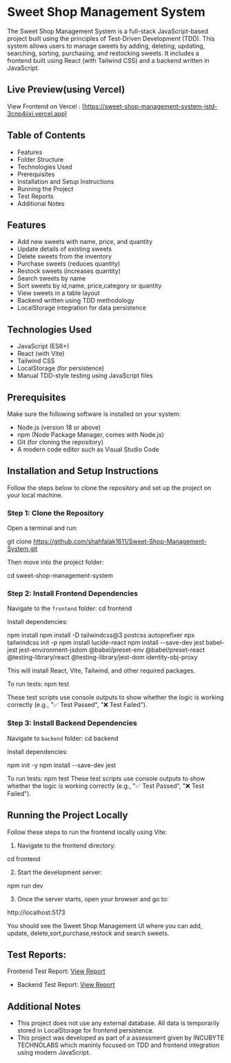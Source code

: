 ﻿# Sweet Shop Management System

The Sweet Shop Management System is a full-stack JavaScript-based project built using the principles of Test-Driven Development (TDD). This system allows users to manage sweets by adding, deleting, updating, searching, sorting, purchasing, and restocking sweets. It includes a frontend built using React (with Tailwind CSS) and a backend written in JavaScript.

## Live Preview(using Vercel)
 View Frontend on Vercel : [https://sweet-shop-management-system-jstd-3cnp4jixi.vercel.app]

## Table of Contents

- Features
- Folder Structure
- Technologies Used
- Prerequisites
- Installation and Setup Instructions
- Running the Project
- Test Reports
- Additional Notes

## Features

- Add new sweets with name, price, and quantity
- Update details of existing sweets
- Delete sweets from the inventory
- Purchase sweets (reduces quantity)
- Restock sweets (increases quantity)
- Search sweets by name
- Sort sweets by id,name, price,category or quantity
- View sweets in a table layout
- Backend written using TDD methodology
- LocalStorage integration for data persistence

## Technologies Used

- JavaScript (ES6+)
- React (with Vite)
- Tailwind CSS
- LocalStorage (for persistence)
- Manual TDD-style testing using JavaScript files

## Prerequisites

Make sure the following software is installed on your system:

- Node.js (version 18 or above)
- npm (Node Package Manager, comes with Node.js)
- Git (for cloning the repository)
- A modern code editor such as Visual Studio Code

## Installation and Setup Instructions

Follow the steps below to clone the repository and set up the project on your local machine.

### Step 1: Clone the Repository

Open a terminal and run:

git clone https://github.com/shahfalak1611/Sweet-Shop-Management-System.git


Then move into the project folder:

cd sweet-shop-management-system

### Step 2: Install Frontend Dependencies

Navigate to the `frontend` folder:
cd frontend

Install dependencies:

npm install
npm install -D tailwindcss@3 postcss autoprefixer
npx tailwindcss init -p
npm install lucide-react
npm install --save-dev jest babel-jest jest-environment-jsdom @babel/preset-env @babel/preset-react @testing-library/react @testing-library/jest-dom identity-obj-proxy

This will install React, Vite, Tailwind, and other required packages.

To run tests:
npm test

These test scripts use console outputs to show whether the logic is working correctly (e.g., "✅ Test Passed", "❌ Test Failed").

### Step 3: Install Backend Dependencies

Navigate to `backend` folder:
cd backend

Install dependencies:

npm init -y
npm install --save-dev jest

To run tests:
npm test
These test scripts use console outputs to show whether the logic is working correctly (e.g., "✅ Test Passed", "❌ Test Failed").

## Running the Project Locally

Follow these steps to run the frontend locally using Vite:

1. Navigate to the frontend directory:

cd frontend

2. Start the development server:

npm run dev

3. Once the server starts, open your browser and go to:

http://localhost:5173


You should see the Sweet Shop Management UI where you can add, update, delete,sort,purchase,restock and search sweets.

## Test Reports:
Frontend Test Report: [View Report](https://shahfalak1611.github.io/Sweet-Shop-Management-System/frontend-report)
- Backend Test Report: [View Report](https://shahfalak1611.github.io/Sweet-Shop-Management-System/backend-report)

## Additional Notes

- This project does not use any external database. All data is temporarily stored in LocalStorage for frontend persistence.
- This project was developed as part of a assessment given by INCUBYTE TECHNOLABS which maninly focused on TDD and frontend integration using modern JavaScript.

